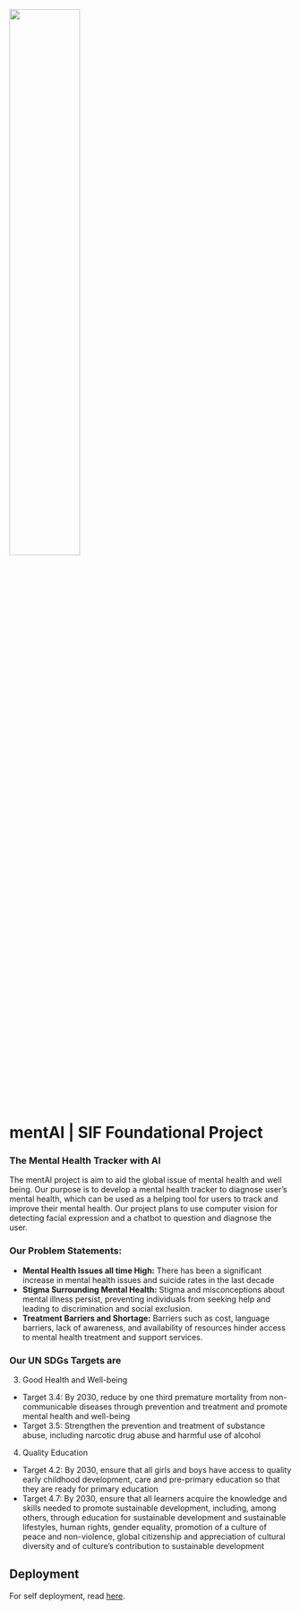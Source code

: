 <img src="https://github.com/ponleou/mentAI/assets/89851049/8b4b2608-e6d1-42b5-afde-be48e2613e0e" width=50%/>

# mentAI | SIF Foundational Project

### The Mental Health Tracker with AI
The mentAI project is aim to aid the global issue of mental health and well being. Our purpose is to develop a mental health tracker to diagnose user’s mental health, which can be used as a helping tool for users to track and improve their mental health. Our project plans to use computer vision for detecting facial expression and a chatbot to question and diagnose the user.

### Our Problem Statements:
- **Mental Health Issues all time High:** There has been a significant increase in mental health issues and suicide rates in the last decade
- **Stigma Surrounding Mental Health:** Stigma and misconceptions about mental illness persist, preventing individuals from seeking help and leading to discrimination and social exclusion.
- **Treatment Barriers and Shortage:** Barriers such as cost, language barriers, lack of awareness, and availability of resources hinder access to mental health treatment and support services.

### Our UN SDGs Targets are

3. Good Health and Well-being
  - Target 3.4: By 2030, reduce by one third premature mortality from non-communicable diseases through prevention and treatment and promote mental health and well-being
  - Target 3.5: Strengthen the prevention and treatment of substance abuse, including narcotic drug abuse and harmful use of alcohol

4. Quality Education
- Target 4.2: By 2030, ensure that all girls and boys have access to quality early childhood development, care and pre-primary education so that they are ready for primary education
- Target 4.7: By 2030, ensure that all learners acquire the knowledge and skills needed to promote sustainable development, including, among others, through education for sustainable development and sustainable lifestyles, human rights, gender equality, promotion of a culture of peace and non-violence, global citizenship and appreciation of cultural diversity and of culture’s contribution to sustainable development

## Deployment
For self deployment, read [here](https://github.com/ponleou/mentAI/blob/main/PREQUISITES.md).
